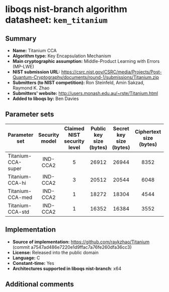 liboqs nist-branch algorithm datasheet: `kem_titanium`
======================================================

Summary
-------

- **Name:** Titanium CCA
- **Algorithm type:** Key Encapsulation Mechanism
- **Main cryptographic assumption:** Middle-Product Learning with Errors (MP-LWE)
- **NIST submission URL:** https://csrc.nist.gov/CSRC/media/Projects/Post-Quantum-Cryptography/documents/round-1/submissions/Titanium.zip
- **Submitters (to NIST competition):** Ron Steinfeld, Amin Sakzad, Raymond K. Zhao
- **Submitters' website:** http://users.monash.edu.au/~rste/Titanium.html
- **Added to liboqs by:** Ben Davies

Parameter sets
--------------

| Parameter set      | Security model | Claimed NIST security level | Public key size (bytes) | Secret key size (bytes) | Ciphertext size (bytes) | Shared secret size (bytes) |
|--------------------|:--------------:|:---------------------------:|:-----------------------:|:-----------------------:|:-----------------------:|:--------------------------:|
| Titanium-CCA-super |    IND-CCA2    |             5               |       26912             |      26944              |      8352               |          32                |
| Titanium-CCA-hi    |    IND-CCA2    |             3               |       20512             |      20544              |      6048               |          32                |
| Titanium-CCA-med   |    IND-CCA2    |             1               |       18272             |      18304              |      4544               |          32                |
| Titanium-CCA-std   |    IND-CCA2    |             1               |       16352             |      16384              |      3552               |          32                |

Implementation
--------------

- **Source of implementation:** https://github.com/raykzhao/Titanium (commit a7547ad486e7220e1d9ffac7a76fe260dfa36cc3)
- **License:** Released into the public domain
- **Language:** C
- **Constant-time:** Yes
- **Architectures supported in liboqs nist-branch**: x64

Additional comments
-------------------

